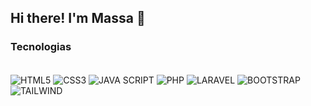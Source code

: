 ## Hi there! I'm Massa 👋

<!--
**Massayumi/Massayumi** is a ✨ _special_ ✨ repository because its `README.md` (this file) appears on your GitHub profile.

Here are some ideas to get you started:


- 🌱 I’m currently learning ...
- 👯 I’m looking to collaborate on ...
- 🤔 I’m looking for help with ...
- 💬 Ask me about ...
- 📫 How to reach me: ...
- 😄 Pronouns: ...
- ⚡ Fun fact: ...
-->

<!-- ![Massayumi GitHub stats](https://github-readme-stats.vercel.app/api?username=Massayumi&show_icons=true&theme=radical)-->

### Tecnologias
<div style="display: inline_block"><br/>
  <img align="center" src="https://img.shields.io/badge/HTML5-E34F26?style=for-the-badge&logo=html5&logoColor=white" alt="HTML5" />
  <img align="center" src="https://img.shields.io/badge/CSS3-1572B6?style=for-the-badge&logo=css3&logoColor=white" alt="CSS3" />
  <img align="center" src="https://img.shields.io/badge/JavaScript-F7DF1E?style=for-the-badge&logo=javascript&logoColor=black" alt="JAVA SCRIPT" />
  <img align="center" src="https://img.shields.io/badge/PHP-777BB4?style=for-the-badge&logo=php&logoColor=white" alt="PHP" />
  <img align="center" src="https://img.shields.io/badge/Laravel-FF2D20?style=for-the-badge&logo=laravel&logoColor=white" alt="LARAVEL" />
  <img align="center" src="https://img.shields.io/badge/Bootstrap-563D7C?style=for-the-badge&logo=bootstrap&logoColor=white" alt="BOOTSTRAP" />
  <img align="center" src="https://img.shields.io/badge/Tailwind_CSS-38B2AC?style=for-the-badge&logo=tailwind-css&logoColor=white" alt="TAILWIND" />
</div>
